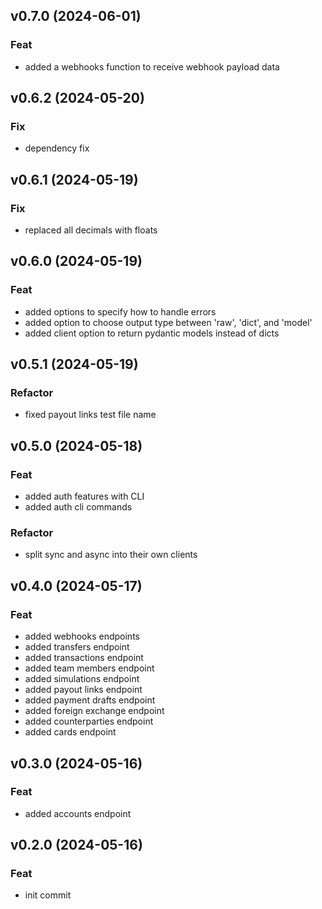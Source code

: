 ## v0.7.0 (2024-06-01)

### Feat

- added a webhooks function to receive webhook payload data

## v0.6.2 (2024-05-20)

### Fix

- dependency fix

## v0.6.1 (2024-05-19)

### Fix

- replaced all decimals with floats

## v0.6.0 (2024-05-19)

### Feat

- added options to specify how to handle errors
- added option to choose output type between 'raw', 'dict', and 'model'
- added client option to return pydantic models instead of dicts

## v0.5.1 (2024-05-19)

### Refactor

- fixed payout links test file name

## v0.5.0 (2024-05-18)

### Feat

- added auth features with CLI
- added auth cli commands

### Refactor

- split sync and async into their own clients

## v0.4.0 (2024-05-17)

### Feat

- added webhooks endpoints
- added transfers endpoint
- added transactions endpoint
- added team members endpoint
- added simulations endpoint
- added payout links endpoint
- added payment drafts endpoint
- added foreign exchange endpoint
- added counterparties endpoint
- added cards endpoint

## v0.3.0 (2024-05-16)

### Feat

- added accounts endpoint

## v0.2.0 (2024-05-16)

### Feat

- init commit
